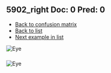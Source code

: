 ## 5902_right Doc: 0 Pred: 0
- [Back to confusion matrix](https://github.com/juliandewit/kaggle_retinopathy/blob/master/matrix.md)
- [Back to list](https://github.com/juliandewit/kaggle_retinopathy/blob/master/lists/00/list.md)
- [Next example in list](https://github.com/juliandewit/kaggle_retinopathy/blob/master/lists/00/59/5906_left.md)

![Eye](https://retinopaty.blob.core.windows.net/size1024/5902_right_0.jpeg)

### 

![Eye]()

